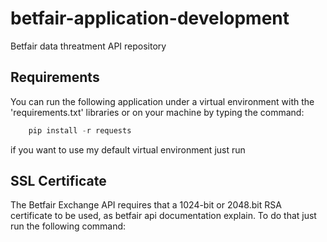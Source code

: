 # betfair-application-development
Betfair data threatment API repository


## Requirements
You can run the following application under a virtual environment with the 'requirements.txt' libraries or on your machine by typing the command:
```python
    pip install -r requests
```
if you want to use my default virtual environment just run

## SSL Certificate

The Betfair Exchange API requires that a 1024-bit or 2048.bit RSA certificate to be used, as betfair api documentation explain. To do that just run the following command:
```sh
    
```